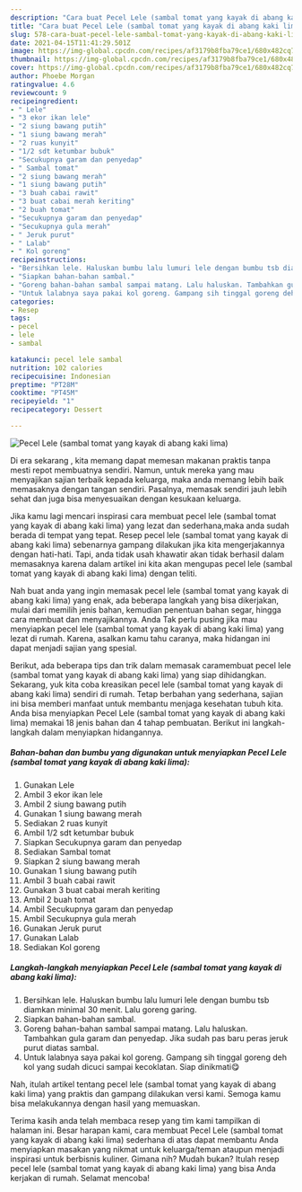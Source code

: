 ```yaml
---
description: "Cara buat Pecel Lele (sambal tomat yang kayak di abang kaki lima) yang enak Untuk Jualan"
title: "Cara buat Pecel Lele (sambal tomat yang kayak di abang kaki lima) yang enak Untuk Jualan"
slug: 578-cara-buat-pecel-lele-sambal-tomat-yang-kayak-di-abang-kaki-lima-yang-enak-untuk-jualan
date: 2021-04-15T11:41:29.501Z
image: https://img-global.cpcdn.com/recipes/af3179b8fba79ce1/680x482cq70/pecel-lele-sambal-tomat-yang-kayak-di-abang-kaki-lima-foto-resep-utama.jpg
thumbnail: https://img-global.cpcdn.com/recipes/af3179b8fba79ce1/680x482cq70/pecel-lele-sambal-tomat-yang-kayak-di-abang-kaki-lima-foto-resep-utama.jpg
cover: https://img-global.cpcdn.com/recipes/af3179b8fba79ce1/680x482cq70/pecel-lele-sambal-tomat-yang-kayak-di-abang-kaki-lima-foto-resep-utama.jpg
author: Phoebe Morgan
ratingvalue: 4.6
reviewcount: 9
recipeingredient:
- " Lele"
- "3 ekor ikan lele"
- "2 siung bawang putih"
- "1 siung bawang merah"
- "2 ruas kunyit"
- "1/2 sdt ketumbar bubuk"
- "Secukupnya garam dan penyedap"
- " Sambal tomat"
- "2 siung bawang merah"
- "1 siung bawang putih"
- "3 buah cabai rawit"
- "3 buat cabai merah keriting"
- "2 buah tomat"
- "Secukupnya garam dan penyedap"
- "Secukupnya gula merah"
- " Jeruk purut"
- " Lalab"
- " Kol goreng"
recipeinstructions:
- "Bersihkan lele. Haluskan bumbu lalu lumuri lele dengan bumbu tsb diamkan minimal 30 menit. Lalu goreng garing."
- "Siapkan bahan-bahan sambal."
- "Goreng bahan-bahan sambal sampai matang. Lalu haluskan. Tambahkan gula garam dan penyedap. Jika sudah pas baru peras jeruk purut diatas sambal."
- "Untuk lalabnya saya pakai kol goreng. Gampang sih tinggal goreng deh kol yang sudah dicuci sampai kecoklatan. Siap dinikmati😋"
categories:
- Resep
tags:
- pecel
- lele
- sambal

katakunci: pecel lele sambal 
nutrition: 102 calories
recipecuisine: Indonesian
preptime: "PT28M"
cooktime: "PT45M"
recipeyield: "1"
recipecategory: Dessert

---
```



![Pecel Lele (sambal tomat yang kayak di abang kaki lima)](https://img-global.cpcdn.com/recipes/af3179b8fba79ce1/680x482cq70/pecel-lele-sambal-tomat-yang-kayak-di-abang-kaki-lima-foto-resep-utama.jpg)

Di era  sekarang , kita memang dapat memesan makanan praktis tanpa mesti repot membuatnya sendiri. Namun, untuk mereka yang mau menyajikan sajian terbaik kepada keluarga, maka anda memang lebih baik memasaknya dengan tangan sendiri. Pasalnya, memasak sendiri jauh lebih sehat dan juga bisa menyesuaikan dengan kesukaan keluarga.

Jika kamu lagi mencari inspirasi cara membuat pecel lele (sambal tomat yang kayak di abang kaki lima) yang lezat dan sederhana,maka anda sudah berada di tempat yang tepat. Resep pecel lele (sambal tomat yang kayak di abang kaki lima)  sebenarnya gampang dilakukan jika kita mengerjakannya dengan hati-hati. Tapi, anda tidak usah khawatir akan tidak berhasil dalam memasaknya 
karena dalam artikel ini kita akan mengupas pecel lele (sambal tomat yang kayak di abang kaki lima) dengan teliti.  



Nah buat anda yang ingin memasak pecel lele (sambal tomat yang kayak di abang kaki lima) yang enak, ada beberapa langkah yang bisa dikerjakan, mulai dari memilih jenis bahan, kemudian penentuan bahan segar, hingga cara membuat dan menyajikannya. Anda Tak perlu pusing jika mau menyiapkan pecel lele (sambal tomat yang kayak di abang kaki lima) yang lezat di rumah. Karena, asalkan kamu  tahu caranya, maka hidangan ini dapat menjadi sajian yang spesial.

Berikut, ada beberapa tips dan trik dalam memasak caramembuat pecel lele (sambal tomat yang kayak di abang kaki lima) yang siap dihidangkan. Sekarang, yuk kita coba kreasikan pecel lele (sambal tomat yang kayak di abang kaki lima) sendiri di rumah. Tetap berbahan yang sederhana, sajian ini bisa memberi manfaat untuk membantu menjaga kesehatan tubuh kita. Anda bisa menyiapkan Pecel Lele (sambal tomat yang kayak di abang kaki lima) memakai 18 jenis bahan dan 4 tahap pembuatan. Berikut ini langkah-langkah dalam menyiapkan hidangannya.

<!--inarticleads1-->

##### Bahan-bahan dan bumbu yang digunakan untuk menyiapkan Pecel Lele (sambal tomat yang kayak di abang kaki lima):

1. Gunakan  Lele
1. Ambil 3 ekor ikan lele
1. Ambil 2 siung bawang putih
1. Gunakan 1 siung bawang merah
1. Sediakan 2 ruas kunyit
1. Ambil 1/2 sdt ketumbar bubuk
1. Siapkan Secukupnya garam dan penyedap
1. Sediakan  Sambal tomat
1. Siapkan 2 siung bawang merah
1. Gunakan 1 siung bawang putih
1. Ambil 3 buah cabai rawit
1. Gunakan 3 buat cabai merah keriting
1. Ambil 2 buah tomat
1. Ambil Secukupnya garam dan penyedap
1. Ambil Secukupnya gula merah
1. Gunakan  Jeruk purut
1. Gunakan  Lalab
1. Sediakan  Kol goreng




<!--inarticleads2-->

##### Langkah-langkah menyiapkan Pecel Lele (sambal tomat yang kayak di abang kaki lima):

1. Bersihkan lele. Haluskan bumbu lalu lumuri lele dengan bumbu tsb diamkan minimal 30 menit. Lalu goreng garing.
1. Siapkan bahan-bahan sambal.
1. Goreng bahan-bahan sambal sampai matang. Lalu haluskan. Tambahkan gula garam dan penyedap. Jika sudah pas baru peras jeruk purut diatas sambal.
1. Untuk lalabnya saya pakai kol goreng. Gampang sih tinggal goreng deh kol yang sudah dicuci sampai kecoklatan. Siap dinikmati😋




Nah, itulah artikel tentang  pecel lele (sambal tomat yang kayak di abang kaki lima)  yang praktis dan gampang dilakukan versi kami. Semoga kamu bisa melakukannya dengan hasil yang memuaskan. 

Terima kasih anda telah membaca resep yang tim kami tampilkan di halaman ini. Besar harapan kami, cara membuat  Pecel Lele (sambal tomat yang kayak di abang kaki lima) sederhana di atas dapat membantu Anda menyiapkan masakan yang nikmat untuk keluarga/teman ataupun menjadi inspirasi untuk berbisnis kuliner. Gimana nih? Mudah bukan? Itulah resep pecel lele (sambal tomat yang kayak di abang kaki lima) yang bisa Anda kerjakan di rumah. Selamat mencoba!

